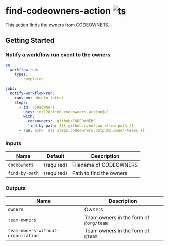 # find-codeowners-action [![ts](https://github.com/int128/find-codeowners-action/actions/workflows/ts.yaml/badge.svg)](https://github.com/int128/find-codeowners-action/actions/workflows/ts.yaml)

This action finds the owners from CODEOWNERS.

## Getting Started

### Notify a workflow run event to the owners

```yaml
on:
  workflow_run:
    types:
      - completed

jobs:
  notify-workflow-run:
    runs-on: ubuntu-latest
    steps:
      - id: codeowners
        uses: int128/find-codeowners-action@v1
        with:
          codeowners: .github/CODEOWNERS
          find-by-path: ${{ github.event.workflow.path }}
      - run: echo '${{ steps.codeowners.outputs.owner-teams }}'
```

### Inputs

| Name           | Default    | Description             |
| -------------- | ---------- | ----------------------- |
| `codeowners`   | (required) | Filename of CODEOWNERS  |
| `find-by-path` | (required) | Path to find the owners |

### Outputs

| Name                               | Description                            |
| ---------------------------------- | -------------------------------------- |
| `owners`                           | Owners                                 |
| `team-owners`                      | Team owners in the form of `@org/team` |
| `team-owners-without-organization` | Team owners in the form of `@team`     |
